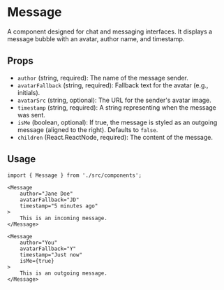 # Message

A component designed for chat and messaging interfaces. It displays a message bubble with an avatar, author name, and timestamp.

## Props

*   `author` (string, required): The name of the message sender.
*   `avatarFallback` (string, required): Fallback text for the avatar (e.g., initials).
*   `avatarSrc` (string, optional): The URL for the sender's avatar image.
*   `timestamp` (string, required): A string representing when the message was sent.
*   `isMe` (boolean, optional): If true, the message is styled as an outgoing message (aligned to the right). Defaults to `false`.
*   `children` (React.ReactNode, required): The content of the message.

## Usage

```tsx
import { Message } from './src/components';

<Message
    author="Jane Doe"
    avatarFallback="JD"
    timestamp="5 minutes ago"
>
    This is an incoming message.
</Message>

<Message
    author="You"
    avatarFallback="Y"
    timestamp="Just now"
    isMe={true}
>
    This is an outgoing message.
</Message>
```
